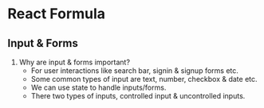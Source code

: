 # React Formula

## Input & Forms

1. Why are input & forms important?
    - For user interactions like search bar, signin & signup forms etc.
    - Some common types of input are text, number, checkbox & date etc.
    - We can use state to handle inputs/forms.
    - There two types of inputs, controlled input & uncontrolled inputs.
